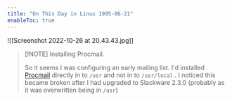 ```yaml
---
title: "On This Day in Linux 1995-06-21"
enableToc: true
---
```

![[Screenshot 2022-10-26 at 20.43.43.jpg]]
> [!NOTE]  Installing Procmail.
> 
> So it seems I was configuring an early mailing list. I'd installed [Procmail](https://en.wikipedia.org/wiki/Procmail) directly in to `/usr` and not in to `/usr/local` . I noticed this became broken after I had upgraded to Slackware 2.3.0 (probably as it was overwritten being in `/usr`)
> 